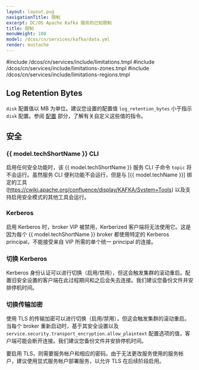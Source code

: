 ```yaml
---
layout: layout.pug
navigationTitle: 限制
excerpt: DC/OS Apache Kafka 服务的已知限制
title: 限制
menuWeight: 100
model: /dcos/cn/services/kafka/data.yml
render: mustache
---
```


#include /dcos/cn/services/include/limitations.tmpl
#include /dcos/cn/services/include/limitations-zones.tmpl
#include /dcos/cn/services/include/limitations-regions.tmpl

## Log Retention Bytes

`disk` 配置值以 MB 为单位。建议您设置的配置值 `log_retention_bytes` 小于指示 `disk` 配置。参阅 [配置](/dcos/cn/services/kafka/2.3.0-1.1.0/configuration/) 部分，了解有关自定义这些值的指令。

## 安全

### {{ model.techShortName }} CLI

启用任何安全功能时，该 {{ model.techShortName }} 服务 CLI 子命令 `topic` 将不会运行。虽然服务 CLI 便利功能不会运行，但是与 [{{ model.techName }}] 绑定的工具(https://cwiki.apache.org/confluence/display/KAFKA/System+Tools) 以及支持启用安全模式的其他工具会运行。


### Kerberos

启用 Kerberos 时，broker VIP 被禁用，Kerberized 客户端将无法使用它。这是因为每个 {{ model.techShortName }} broker 都使用特定的 Kerberos principal，不能接受来自 VIP 所需的单个统一 principal 的连接。

### 切换 Kerberos

Kerberos 身份认证可以进行切换（启用/禁用），但这会触发集群的滚动重启。配置旧安全设置的客户端在此过程期间和之后会失去连接。我们建议您备份文件并安排停机时间。

### 切换传输加密

使用 TLS 的传输加密可以进行切换（启用/禁用），但这会触发集群的滚动重启。当每个 broker 重新启动时，基于其安全设置以及 `service.security.transport_encryption.allow_plaintext` 配置选项的值，客户端可能会断开连接。我们建议您备份文件并安排停机时间。

要启用 TLS，则需要服务帐户和相应的密码。由于无法更改服务使用的服务帐户，建议使用显式服务帐户部署服务，以允许 TLS 在后续阶段启用。
